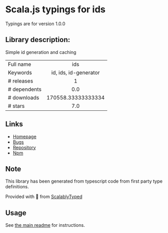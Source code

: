 
# Scala.js typings for ids

Typings are for version 1.0.0

## Library description:
Simple id generation and caching

|                    |                 |
| ------------------ | :-------------: |
| Full name          | ids |
| Keywords           | id, ids, id-generator |
| # releases         | 1 |
| # dependents       | 0.0 |
| # downloads        | 170558.33333333334 |
| # stars            | 7.0 |

## Links
- [Homepage](https://github.com/bpmn-io/ids#readme)
- [Bugs](https://github.com/bpmn-io/ids/issues)
- [Repository](https://github.com/bpmn-io/ids)
- [Npm](https://www.npmjs.com/package/ids)
    


## Note
This library has been generated from typescript code from first party type definitions.

Provided with :purple_heart: from [ScalablyTyped](https://github.com/oyvindberg/ScalablyTyped)

## Usage
See [the main readme](../../readme.md) for instructions.


